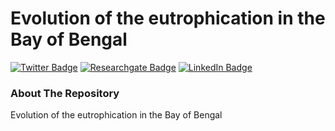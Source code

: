 # Evolution of the eutrophication in the Bay of Bengal
[![Twitter Badge](https://img.shields.io/twitter/follow/rony_golderku?style=social)](https://twitter.com/rony_golderku)
[![Researchgate Badge](http://www.researchgate.net/favicon.ico)](https://www.researchgate.net/profile/Md-Golder)
[![LinkedIn Badge](https://img.shields.io/badge/connect-LinkedIn-blue)](https://www.linkedin.com/in/ronygolder/)

### About The Repository
Evolution of the eutrophication in the Bay of Bengal